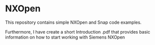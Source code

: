 # NXOpen
This repository contains simple NXOpen and Snap code examples.

Furthermore, I have create a short Introduction .pdf that provides basic information on how to start working with Siemens NXOpen

